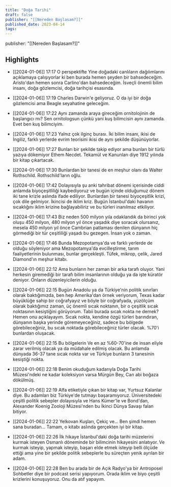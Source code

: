```yaml
---
title: "Doğa Tarihi"
draft: false
publisher: "[[Nereden Başlasam?]]"
published_date: 2023-04-14
tags:
---
```

publisher: "[[Nereden Başlasam?]]"


## Highlights
* [[2024-01-06]] 17:17  O perspektifte Yine doğadaki canlıların dağılımlarını açıklamaya çalışıyorlar ki ben burada hemen şeyden bir bahsedeceğim. Aristo'dan hemen sonra Carlino'dan bahsedeceğim. İsveçli önemli bilim insanı, doğa gözlemcisi, doğa tarihçisi esasında.

* [[2024-01-06]] 17:19  Charles Darwin'e geliyoruz. O da iyi bir doğa gözlemcisi ama Beagle seyahatine geleceğim.

* [[2024-01-06]] 17:22  Aynı zamanda araya gireceğim ornitolojinin de başlangıcı mı? Sen ornitologsun çünkü yani kuş bilimcisin aynı zamanda. Evet ben kuş bilimciyim.

* [[2024-01-06]] 17:23  Yalnız çok ilginç burası. İki bilim insanı, ikisi de İngiliz, farklı yerlerde evrim teorisini ikisi de aynı şekilde düşünüyorlar.

* [[2024-01-06]] 17:27  Bunları bir şekilde takip ediyor ama bunları bir türlü yazıya dökemiyor Ethem Necdet. Tekamül ve Kanunları diye 1912 yılında bir kitap çıkartacak.

* [[2024-01-06]] 17:30  Bunlardan bir tanesi de en meşhur olanı da Walter Rothschild. Rothschild'ların oğlu.

* [[2024-01-06]] 17:42  Dolayısıyla şu anki tahribat dönemi içerisinde ciddi anlamda biyoçeşitliliği kaybediyoruz ve bugün içinde olduğumuz dönem iki tane krizle aslında ifade ediliyor. Bunlardan bir tanesi biyoçeşitlik krizi, çok dile gelmiyor. İkincisi de iklim kriz. Bugün İstanbul'daki havanın sıcaklığını iklim krizine bağlayabiliriz ve bu türleri inanılmaz etkiliyor.

* [[2024-01-06]] 17:43  Biz neden 500 milyon yıla odaklandık da birinci yok oluşu 450 milyon, 480 milyon yıl önce yaşadık diye soracak olursanız, mesela 450 milyon yıl önce Cambrian patlaması denilen dünyanın hiç görmediği bir tür çeşitliliği yaşadı bu gezegen. İnsan yok o zaman.

* [[2024-01-06]] 17:46  Bunda Mezopotamya'da ve farklı yerlerde de olduğu söyleniyor ama Mezopotamya'da evcilleştirme, tarım faaliyetlerinin bulunması, bunlar gerçekleşti. Tüfek, mikrop, çelik, Jared Diamond'ın meşhur kitabı.

* [[2024-01-06]] 22:12  Ama bunların her zaman bir arka tarafı oluyor. Yani herkesin giremediği bir tarafı bilim insanlarının olduğu ya da işte küratör deniyor. Onların düzenleyicilerin olduğu.

* [[2024-01-06]] 22:15  Bugün Anadolu ya da Türkiye'nin politik sınırları olarak baktığımızda, ben hep Amerika'dan örnek veriyorum, Texas kadar büyüklüğe sahip bir coğrafyayız ve böyle bir coğrafyada, yüzölçüm olarak baktığımız zaman, üç önemli sıcak noktanın, bir o çeşitlik sıcak noktasının kesiştiğini görüyorum. Tabii burada sıcak nokta ne demek? Hemen onu açıklayayım. Sıcak nokta, kendine özgü türleri barındıran, dünyanın başka yerinde göremeyeceğiniz, sadece bu bölgede görebileceğiniz, bu sıcak noktada görebileceğiniz türler olacak. %70'i bunlardan oluşacak.

* [[2024-01-06]] 22:15  Bu bölgelerin Ve en az %60-70'ine de insan eliyle zarar verilmiş olacak ya da müdahale edilmiş olacak. Bu anlamda dünyada 36-37 tane sıcak nokta var ve Türkiye bunların 3 tanesinin kesiştiği nokta.

* [[2024-01-06]] 22:18  Benim okuduğum kadarıyla Doğa Tarihi Müzesi'ndeki ne kadar koleksiyon varsa Mürgün Bey, Can abi boğaza dökülmüş.

* [[2024-01-06]] 22:19  Alfa etiketiyle çıkan bir kitap var, Yurtsuz Kalanlar diye. Bu adamları biz Türkiye'de tutmayı başaramıyoruz. Üniversitedeki çeşitli politik sebepler dolayısıyla ve Hans Kümer'le ve Bond'dan, Alexander Koenig Zooloji Müzesi'nden bu İkinci Dünya Savaşı falan bitiyor.

* [[2024-01-06]] 22:22  Yelkovan Kuşları, Çekiç ve... Ben şimdi hemen sana buradan... Tamam, o kitabı aslında gerçekten iyi bir kitap.

* [[2024-01-06]] 22:26  İlk hikaye İstanbul'daki doğa tarihi müzelerini kurmak isteyen Osmanlı döneminde bir bilimcinin hikayesini anlatıyor. Ve kurmak isteyip, yapmak isteyip, başarı elde etmek isteyip belli ölçüde ettiği ama yine bir şekilde politik sebeplerle bu süreçten yenik ayrılan bir adam.

* [[2024-01-06]] 22:28  Ben bu arada bir de Açık Radyo'ya bir Antroposel Sohbetler diye bir podcast serisi yapıyorum. Orada iklim ve biyo çeşitli krizlerini konuşuyoruz. Onu da atıf yapayım.


